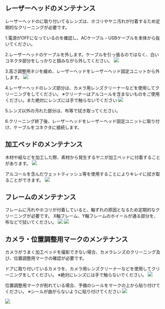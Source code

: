 ## レーザーヘッドのメンテナンス
レーザーヘッドのに取り付いてるレンズは、ホコリやヤニ汚れが付着するため定期的なクリーニングが必要です。

1.電源がOFFになっているのを確認し、ACケーブル・USBケーブルを本体から抜いてください。

2.レーザーヘッドのケーブルを外します。ケーブルを引っ張るのではなく、白いコネクタ部分をしっかりと掴みながら外してください。
<img src="./images/maintenace_1.jpg">

3.高さ調整用ネジを緩め、レーザーヘッドをレーザーヘッド固定ユニットから外します。
<img src="./images/maintenace_2.jpg">

4.レーザーヘッドのレンズ部分は、カメラ用レンズクリーナーなどを使用してクリーニングをしてください。
※クリーナーはアルコールを含まないものをご使用ください。また絶対にレンズには手で触らないでください
<img src="./images/maintenace_3.jpg">

5.レンズ以外の汚れた部分は、布等で拭き取ってください。

6.クリーニング終了後、レーザーヘッドをレーザーヘッド固定ユニットに取り付け、ケーブルをコネクタに接続します。

## 加工ベッドのメンテナンス
木材や紙などを加工した際、素材から発生するヤニが加工ベッドに付着することがあります。
<img src="./images/maintenace_4.jpg">

アルコールを含んだウェットティッシュ等を使用することによりキレイに拭き取ることができます。
<img src="./images/maintenace_5.jpg">

## フレームのメンテナンス
フレームに汚れやホコリが付着していると、軸ずれの原因となるため定期的なクリーニングが必要です。
X軸フレーム、Y軸フレームのホイールが通る部分を、布などで拭いてください。
<img src="./images/maintenace_6.jpg">
<img src="./images/maintenace_7.jpg">


## カメラ・位置調整用マークのメンテナンス
カメラがうまく加工ベッドを撮影できない場合、カメラレンズのクリーニング及び、位置調整用マークの確認が必要です。

ドアに取り付いているカメラを、カメラ用レンズクリーナーなどを使用してクリーニングをしてください。
※絶対にレンズには手で触らないでください。
<img src="./images/maintenace_8.jpg">

位置調整用マークが削れている場合、予備のシールをマークの上から貼り付けてください。
※シールが曲がらないように貼り付けてください
<img src="./images/maintenace_9.jpg">

<img src="./images/maintenace_10.jpg">
